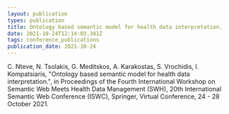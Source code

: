 ```yaml
---
layout: publication
types: publication
title: Ontology based semantic model for health data interpretation.
date: 2021-10-24T12:14:03.341Z
tags: conference_publications
publication_date: 2021-10-24
---
```

C. Nteve, N. Tsolakis, G. Meditskos, A. Karakostas, S. Vrochidis, I. Kompatsiaris, "Ontology based semantic model for health data interpretation.", in Proceedings of the Fourth International Workshop on Semantic Web Meets Health Data Management (SWH), 20th International Semantic Web Conference (ISWC), Springer, Virtual Conference, 24 - 28 October 2021.
